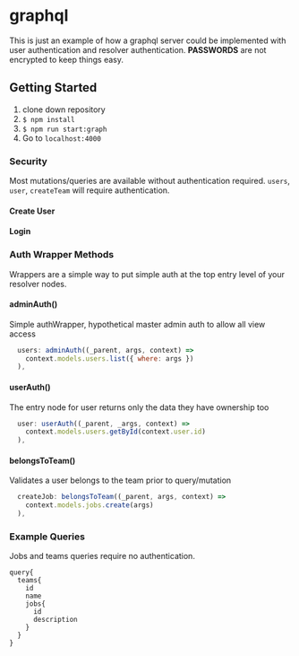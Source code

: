 # graphql
This is just an example of how a graphql server could be implemented with user authentication and resolver authentication. **PASSWORDS** are not encrypted to keep things easy. 

## Getting Started
1. clone down repository
2. ```$ npm install```
3. ```$ npm run start:graph```
4. Go to `localhost:4000`

### Security
Most mutations/queries are available without authentication required. `users`, `user`, `createTeam` will require authentication.

#### Create User


#### Login

### Auth Wrapper Methods
Wrappers are a simple way to put simple auth at the top entry level of your resolver nodes.

#### adminAuth() 
Simple authWrapper, hypothetical master admin auth to allow all view access
```javascript
  users: adminAuth((_parent, args, context) =>
    context.models.users.list({ where: args })
  ),
```

#### userAuth()
The entry node for user returns only the data they have ownership too
```javascript
  user: userAuth((_parent, _args, context) =>
    context.models.users.getById(context.user.id)
  ),
```

#### belongsToTeam()
Validates a user belongs to the team prior to query/mutation
```javascript
  createJob: belongsToTeam((_parent, args, context) =>
    context.models.jobs.create(args)
  ),
```


### Example Queries
Jobs and teams queries require no authentication.
```
query{
  teams{
    id
    name
    jobs{
      id
      description
    }
  }
}
```

